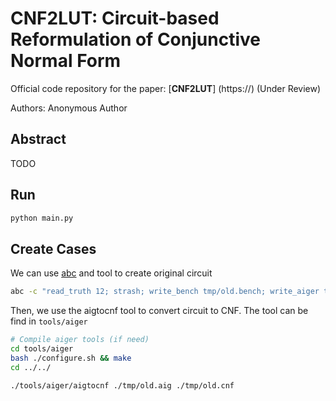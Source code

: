 # CNF2LUT: Circuit-based Reformulation of Conjunctive Normal Form

Official code repository for the paper: 
[**CNF2LUT**] (https://) (Under Review)

Authors: Anonymous Author


## Abstract 
TODO

## Run
```sh 
python main.py
```

## Create Cases
We can use [abc](https://github.com/berkeley-abc/abc) and tool to create original circuit
```sh 
abc -c "read_truth 12; strash; write_bench tmp/old.bench; write_aiger tmp/old.aig"
```

Then, we use the aigtocnf tool to convert circuit to CNF. The tool can be find in `tools/aiger`

```sh
# Compile aiger tools (if need)
cd tools/aiger
bash ./configure.sh && make 
cd ../../

./tools/aiger/aigtocnf ./tmp/old.aig ./tmp/old.cnf
```
